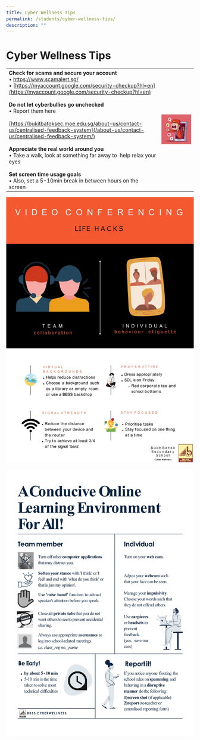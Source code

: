 ```yaml
---
title: Cyber Wellness Tips
permalink: /students/cyber-wellness-tips/
description: ""
---
```

# Cyber Wellness Tips

|   |   |
|---|---|
|**Check for scams and secure your account**<br>   •  <a href="https://www.scamalert.sg/" target="_blank">https://www.scamalert.sg/</a><br>•  [https://myaccount.google.com/security-checkup?hl=en](https://myaccount.google.com/security-checkup?hl=en)<br><br> **Do not let cyberbullies go unchecked** <br>•  Report them here <br><br>[https://bukitbatoksec.moe.edu.sg/about-us/contact-us/centralised-feedback-system](/about-us/contact-us/centralised-feedback-system/)<br><br>**Appreciate the real world around you**<br>   • Take a walk, look at something far away to  help relax your eyes<br><br>**Set screen time usage goals**<br> •  Also, set a 5-10min break in between hours on the screen   |![](/images/Our%20BBSS%20Experience/BBSS%20Student%20Wellbeing/Student/CW2.jpg)   |


![](/images/Our%20BBSS%20Experience/BBSS%20Student%20Wellbeing/Student/Slide1.jpg)

![](/images/Our%20BBSS%20Experience/BBSS%20Student%20Wellbeing/Student/Slide2.jpg)